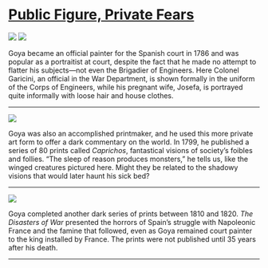 # [Public Figure, Private Fears](http://artsmia.github.io/griot/#/stories/1124)

![](http://cdn.dx.artsmia.org/thumbs/tn_null.jpg)
![](http://cdn.dx.artsmia.org/thumbs/tn_null.jpg)

Goya became an official painter for the Spanish court in 1786 and was popular as a portraitist at court, despite the fact that he made no attempt to flatter his subjects—not even the Brigadier of Engineers. Here Colonel Garicini, an official in the War Department, is shown formally in the uniform of the Corps of Engineers, while his pregnant wife, Josefa, is portrayed quite informally with loose hair and house clothes.

---

![](http://cdn.dx.artsmia.org/thumbs/tn_mia_2019040.jpg)

Goya was also an accomplished printmaker, and he used this more private art form to offer a dark commentary on the world. In 1799, he published a series of 80 prints called *Caprichos*, fantastical visions of society’s foibles and follies. “The sleep of reason produces monsters,” he tells us, like the winged creatures pictured here. Might they be related to the shadowy visions that would later haunt his sick bed?

---

![](http://cdn.dx.artsmia.org/thumbs/tn_mia_2018690.jpg)

Goya completed another dark series of prints between 1810 and 1820. *The Disasters of War* presented the horrors of Spain’s struggle with Napoleonic France and the famine that followed, even as Goya remained court painter to the king installed by France. The prints were not published until 35 years after his death.

---
